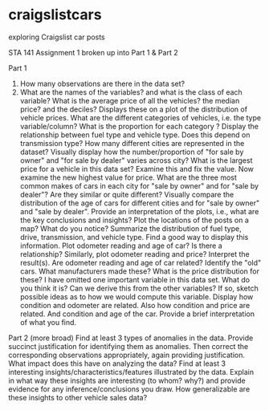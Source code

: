 # craigslistcars
exploring Craigslist car posts

STA 141 Assignment 1 
broken up into Part 1 & Part 2

Part 1 
1. How many observations are there in the data set?
2. What are the names of the variables? and what is the class of each variable?
What is the average price of all the vehicles? the median price? and the deciles? Displays these on a plot of the distribution of vehicle prices.
What are the different categories of vehicles, i.e. the type variable/column? What is the proportion for each category ?
Display the relationship between fuel type and vehicle type. Does this depend on transmission type?
How many different cities are represented in the dataset?
Visually display how the number/proportion of "for sale by owner" and "for sale by dealer" varies across city?
What is the largest price for a vehicle in this data set? Examine this and fix the value. Now examine the new highest value for price.
What are the three most common makes of cars in each city for "sale by owner" and for "sale by dealer"? Are they similar or quite different?
Visually compare the distribution of the age of cars for different cities and for "sale by owner" and "sale by dealer". Provide an interpretation of the plots, i.e., what are the key conclusions and insights?
Plot the locations of the posts on a map? What do you notice?
Summarize the distribution of fuel type, drive, transmission, and vehicle type. Find a good way to display this information.
Plot odometer reading and age of car? Is there a relationship? Similarly, plot odometer reading and price? Interpret the result(s). Are odometer reading and age of car related?
Identify the "old" cars. What manufacturers made these? What is the price distribution for these?
I have omitted one important variable in this data set. What do you think it is? Can we derive this from the other variables? If so, sketch possible ideas as to how we would compute this variable.
Display how condition and odometer are related. Also how condition and price are related. And condition and age of the car. Provide a brief interpretation of what you find.

Part 2 (more broad) 
Find at least 3 types of anomalies in the data. Provide succinct justification for identifying them as anomalies. Then correct the corresponding observations appropriately, again providing justification. What impact does this have on analyzing the data?
Find at least 3 interesting insights/characteristics/features illustrated by the data. Explain in what way these insights are interesting (to whom? why?) and provide evidence for any inference/conclusions you draw. How generalizable are these insights to other vehicle sales data?
